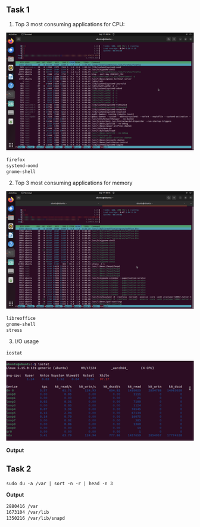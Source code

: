 ## Task 1

1. Top 3 most consuming applications for CPU:

![alt text](./cpu.png)

```
firefox
systemd-oomd
gnome-shell
```

2. Top 3 most consuming applications for memory

![alt text](./memory.png)

```
libreoffice
gnome-shell
stress
```

3. I/O usage

```
iostat
```

![alt text](./i_o_usage.png)

**Output**

## Task 2

```
sudo du -a /var | sort -n -r | head -n 3
```

**Output**

```
2880416	/var
1673104	/var/lib
1350216	/var/lib/snapd

```
